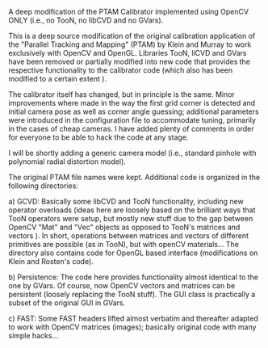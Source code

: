 A deep modification of the PTAM Calibrator implemented using OpenCV ONLY (i.e., no TooN, no libCVD and no GVars).


This is a deep source modification of the original calibration application of the "Parallel Tracking and Mapping" (PTAM) by Klein and Murray to work exclusively with OpenCV and OpenGL. Libraries TooN, liCVD and GVars have been removed or partially modified into new code that provides the respective functionality to the calibrator code (which also has been modified to a certain extent ).

The calibrator itself has changed, but in principle is the same. Minor improvements where made in the way the first grid corner is detected and initial camera pose as well as corner angle guessing; additional parameters were introduced in the configuration file to accommodate tuning, primarily in the cases of cheap cameras. I have added plenty of comments in order for everyone to be able to hack the code at any stage.

I will be shortly adding a generic camera model (i.e., standard pinhole with polynomial radial distortion model).

The original PTAM file names were kept. Additional code is organized in the following directories:

a) GCVD: Basically some libCVD and TooN functionality, including new operator overloads (ideas here are loosely based on the brilliant ways that TooN operators were setup, but mostly new stuff due to the gap between OpenCV "Mat" and "Vec" objects as opposed to TooN's matrices and vectors ). In short, operations between matrices and vectors of different primitives are possible (as in TooN), but with openCV materials... The directory also contains code for OpenGL based interface (modifications on Klein and Rosten's code).

b) Persistence: The code here provides functionality almost identical to the one by GVars. Of course, now OpenCV vectors and matrices can be persistent (loosely replacing the TooN stuff). The GUI class is practically a subset of the original GUI in GVars.

c) FAST: Some FAST headers lifted almost verbatim and thereafter adapted to work with OpenCV matrices (images); basically original code with many simple hacks...
